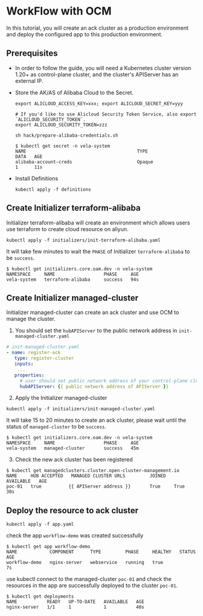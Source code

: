 # WorkFlow with OCM

In this tutorial, you will create an ack cluster as a production environment and deploy the configured app
to this production environment.

## Prerequisites

- In order to follow the guide, you will need a Kubernetes cluster version 1.20+ as control-plane cluster, and 
the cluster's APIServer has an external IP.

- Store the AK/AS of Alibaba Cloud to the Secret. 

    ```shell
    export ALICLOUD_ACCESS_KEY=xxx; export ALICLOUD_SECRET_KEY=yyy
    ```
    
    ```shell
    # If you'd like to use Alicloud Security Token Service, also export `ALICLOUD_SECURITY_TOKEN`.
    export ALICLOUD_SECURITY_TOKEN=zzz
    ```
    
    ```shell
    sh hack/prepare-alibaba-credentials.sh
    ```
    
    ```shell
    $ kubectl get secret -n vela-system
    NAME                                         TYPE                                  DATA   AGE
    alibaba-account-creds                        Opaque                                1      11s
    ```

- Install Definitions
   ```shell
   kubectl apply -f definitions
   ```

## Create Initializer terraform-alibaba

Initializer terraform-alibaba will create an environment which allows users use terraform to create cloud resource on aliyun.

```shell
kubectl apply -f initializers/init-terraform-alibaba.yaml
```

It will take few minutes to wait the `PHASE` of Initializer `terraform-alibaba` to be `success`.

```shell
$ kubectl get initializers.core.oam.dev -n vela-system
NAMESPACE     NAME                  PHASE     AGE
vela-system   terraform-alibaba     success   94s
```

## Create Initializer managed-cluster

Initializer managed-cluster can create an ack cluster and use OCM to manage the cluster.

1. You should set the `hubAPIServer` to the public network address in `init-managed-cluster.yaml`
```yaml
# init-managed-cluster.yaml
- name: register-ack
   type: register-cluster
   inputs:
    ...
   properties:
     # user should set public network address of your control-plane cluster APIServer
     hubAPIServer: {{ public network address of APIServer }}
```

2. Apply the Initializer managed-cluster
```shell
kubectl apply -f initializers/init-managed-cluster.yaml
```

It will take 15 to 20 minutes to create an ack cluster, please wait until the status of `managed-cluster` to be `success`. 

```shell
$ kubectl get initializers.core.oam.dev -n vela-system
NAMESPACE     NAME                  PHASE     AGE
vela-system   managed-cluster       success   45m
```

3. Check the new ack cluster has been registered

```shell
$ kubectl get managedclusters.cluster.open-cluster-management.io
NAME     HUB ACCEPTED   MANAGED CLUSTER URLS         JOINED   AVAILABLE   AGE
poc-01   true          {{ APIServer address }}       True     True        30s
```


## Deploy the resource to ack cluster

```shell
kubectl apply -f app.yaml
```

check the app `workflow-demo` was created successfully

```shell
$ kubectl get app workflow-demo
NAME            COMPONENT      TYPE         PHASE     HEALTHY   STATUS   AGE
workflow-demo   nginx-server   webservice   running   true               7s
```

use kubectl connect to the managed-cluster `poc-01` and check the resources in the app 
are successfully deployed to the cluster `poc-01`.

```shell
$ kubectl get deployments
NAME           READY   UP-TO-DATE   AVAILABLE   AGE
nginx-server   1/1     1            1           40s
```